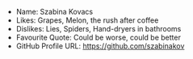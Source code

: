 - Name: Szabina Kovacs
- Likes: Grapes, Melon, the rush after coffee
- Dislikes: Lies, Spiders, Hand-dryers in bathrooms
- Favourite Quote: Could be worse, could be better
- GitHub Profile URL: https://github.com/szabinakov
